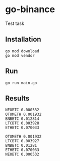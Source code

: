 # go-binance
Test task

## Installation
```
go mod download
go mod vendor
```

## Run
```
go run main.go
```

## Results
```
NEOBTC 0.000532
QTUMETH 0.001932
BNBBTC 0.012814
LTCBTC 0.003928
ETHBTC 0.070033
```

```
QTUMETH 0.001932
LTCBTC 0.003927
BNBBTC 0.01281
ETHBTC 0.070033
NEOBTC 0.000532
```
